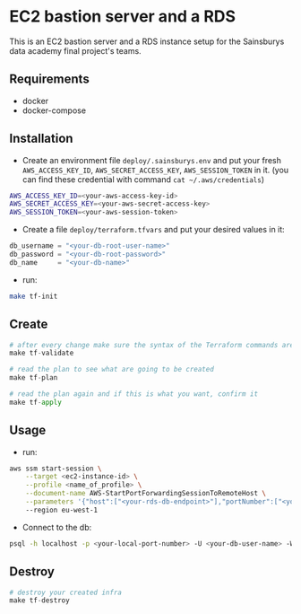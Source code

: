 # EC2 bastion server and a RDS

This is an EC2 bastion server and a RDS instance setup for the Sainsburys data academy final project's teams.

## Requirements

- docker
- docker-compose 

## Installation

- Create an environment file `deploy/.sainsburys.env` and put your fresh `AWS_ACCESS_KEY_ID`, `AWS_SECRET_ACCESS_KEY`, `AWS_SESSION_TOKEN` in it. (you can find these credential with command  `cat ~/.aws/credentials`)
```sh
AWS_ACCESS_KEY_ID=<your-aws-access-key-id>
AWS_SECRET_ACCESS_KEY=<your-aws-secret-access-key>
AWS_SESSION_TOKEN=<your-aws-session-token>
```
- Create a file `deploy/terraform.tfvars` and put your desired values in it: 
```py
db_username = "<your-db-root-user-name>"
db_password = "<your-db-root-password>"
db_name     = "<your-db-name>"
```
- run:
```bash
make tf-init
```

## Create

```python
# after every change make sure the syntax of the Terraform commands are right
make tf-validate

# read the plan to see what are going to be created
make tf-plan

# read the plan again and if this is what you want, confirm it
make tf-apply
```

## Usage

- run:
```sh
aws ssm start-session \
    --target <ec2-instance-id> \
    --profile <name_of_profile> \
    --document-name AWS-StartPortForwardingSessionToRemoteHost \
    --parameters '{"host":["<your-rds-db-endpoint>"],"portNumber":["<your-db-port-number>"], "localPortNumber":["<your-local-port-number>"]}'
    --region eu-west-1
```
- Connect to the db:
```sh
psql -h localhost -p <your-local-port-number> -U <your-db-user-name> -W -d <your-db-name>
```

## Destroy 

```python
# destroy your created infra
make tf-destroy
```

